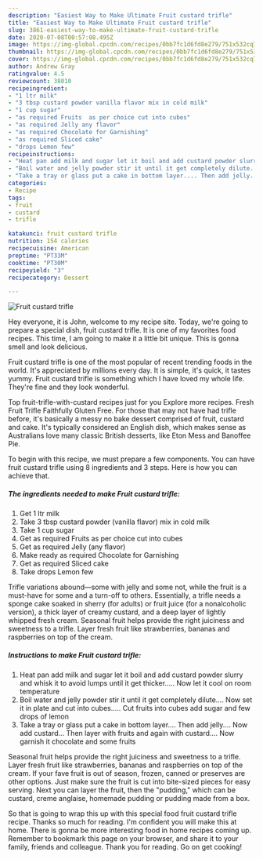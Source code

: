 ```yaml
---
description: "Easiest Way to Make Ultimate Fruit custard trifle"
title: "Easiest Way to Make Ultimate Fruit custard trifle"
slug: 3861-easiest-way-to-make-ultimate-fruit-custard-trifle
date: 2020-07-08T00:57:08.495Z
image: https://img-global.cpcdn.com/recipes/0bb7fc1d6fd8e279/751x532cq70/fruit-custard-trifle-recipe-main-photo.jpg
thumbnail: https://img-global.cpcdn.com/recipes/0bb7fc1d6fd8e279/751x532cq70/fruit-custard-trifle-recipe-main-photo.jpg
cover: https://img-global.cpcdn.com/recipes/0bb7fc1d6fd8e279/751x532cq70/fruit-custard-trifle-recipe-main-photo.jpg
author: Andrew Gray
ratingvalue: 4.5
reviewcount: 38010
recipeingredient:
- "1 ltr milk"
- "3 tbsp custard powder vanilla flavor mix in cold milk"
- "1 cup sugar"
- "as required Fruits  as per choice cut into cubes"
- "as required Jelly any flavor"
- "as required Chocolate for Garnishing"
- "as required Sliced cake"
- "drops Lemon few"
recipeinstructions:
- "Heat pan add milk and sugar let it boil and add custard powder slurry and whisk it to avoid lumps until it get thicker..... Now let it cool on room temperature"
- "Boil water and jelly powder stir it until it get completely dilute.... Now set it in plate and cut into cubes..... Cut fruits into cubes add sugar and few drops of lemon"
- "Take a tray or glass put a cake in bottom layer.... Then add jelly.... Now add custard... Then layer with fruits and again with custard.... Now garnish it chocolate and some fruits"
categories:
- Recipe
tags:
- fruit
- custard
- trifle

katakunci: fruit custard trifle 
nutrition: 154 calories
recipecuisine: American
preptime: "PT33M"
cooktime: "PT30M"
recipeyield: "3"
recipecategory: Dessert

---
```



![Fruit custard trifle](https://img-global.cpcdn.com/recipes/0bb7fc1d6fd8e279/751x532cq70/fruit-custard-trifle-recipe-main-photo.jpg)

Hey everyone, it is John, welcome to my recipe site. Today, we're going to prepare a special dish, fruit custard trifle. It is one of my favorites food recipes. This time, I am going to make it a little bit unique. This is gonna smell and look delicious.

Fruit custard trifle is one of the most popular of recent trending foods in the world. It's appreciated by millions every day. It is simple, it's quick, it tastes yummy. Fruit custard trifle is something which I have loved my whole life. They're fine and they look wonderful.

Top fruit-trifle-with-custard recipes just for you Explore more recipes. Fresh Fruit Trifle Faithfully Gluten Free. For those that may not have had trifle before, it&#39;s basically a messy no bake dessert comprised of fruit, custard and cake. It&#39;s typically considered an English dish, which makes sense as Australians love many classic British desserts, like Eton Mess and Banoffee Pie.


To begin with this recipe, we must prepare a few components. You can have fruit custard trifle using 8 ingredients and 3 steps. Here is how you can achieve that.

<!--inarticleads1-->

##### The ingredients needed to make Fruit custard trifle:

1. Get 1 ltr milk
1. Take 3 tbsp custard powder (vanilla flavor) mix in cold milk
1. Take 1 cup sugar
1. Get as required Fruits  as per choice cut into cubes
1. Get as required Jelly (any flavor)
1. Make ready as required Chocolate for Garnishing
1. Get as required Sliced cake
1. Take drops Lemon few


Trifle variations abound—some with jelly and some not, while the fruit is a must-have for some and a turn-off to others. Essentially, a trifle needs a sponge cake soaked in sherry (for adults) or fruit juice (for a nonalcoholic version), a thick layer of creamy custard, and a deep layer of lightly whipped fresh cream. Seasonal fruit helps provide the right juiciness and sweetness to a trifle. Layer fresh fruit like strawberries, bananas and raspberries on top of the cream. 

<!--inarticleads2-->

##### Instructions to make Fruit custard trifle:

1. Heat pan add milk and sugar let it boil and add custard powder slurry and whisk it to avoid lumps until it get thicker..... Now let it cool on room temperature
1. Boil water and jelly powder stir it until it get completely dilute.... Now set it in plate and cut into cubes..... Cut fruits into cubes add sugar and few drops of lemon
1. Take a tray or glass put a cake in bottom layer.... Then add jelly.... Now add custard... Then layer with fruits and again with custard.... Now garnish it chocolate and some fruits


Seasonal fruit helps provide the right juiciness and sweetness to a trifle. Layer fresh fruit like strawberries, bananas and raspberries on top of the cream. If your fave fruit is out of season, frozen, canned or preserves are other options. Just make sure the fruit is cut into bite-sized pieces for easy serving. Next you can layer the fruit, then the &#34;pudding,&#34; which can be custard, creme anglaise, homemade pudding or pudding made from a box. 

So that is going to wrap this up with this special food fruit custard trifle recipe. Thanks so much for reading. I'm confident you will make this at home. There is gonna be more interesting food in home recipes coming up. Remember to bookmark this page on your browser, and share it to your family, friends and colleague. Thank you for reading. Go on get cooking!
